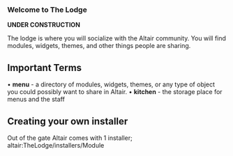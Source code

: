 ### Welcome to The Lodge

**UNDER CONSTRUCTION**

The lodge is where you will socialize with the Altair community. You will find modules, widgets, themes, and other things
people are sharing.

## Important Terms

• **menu** - a directory of modules, widgets, themes, or any type of object you could possibly want to share in Altair.
• **kitchen** - the storage place for menus and the staff

## Creating your own installer

Out of the gate Altair comes with 1 installer; altair:TheLodge/installers/Module

